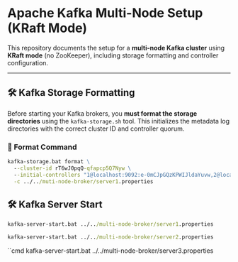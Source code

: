 # Apache Kafka Multi-Node Setup (KRaft Mode)

This repository documents the setup for a **multi-node Kafka cluster** using **KRaft mode** (no ZooKeeper), including storage formatting and controller configuration.

---

## 🛠 Kafka Storage Formatting

Before starting your Kafka brokers, you **must format the storage directories** using the `kafka-storage.sh` tool. This initializes the metadata log directories with the correct cluster ID and controller quorum.

### 📌 Format Command

```cmd
kafka-storage.bat format \
  --cluster-id rT6wJ0pqQ-qfapcp5Q7Nyw \
  --initial-controllers "1@localhost:9092:e-0mCJpGQzKPWIJldaYuvw,2@localhost:9094:Alzn_rEVTl6HXvSbQlOMjA,3@localhost:9096:bTZQr6fTQICYrypoYr-eTA" \
  -c ../../muti-node-broker/server1.properties
```

## 🛠 Kafka Server Start

```cmd
kafka-server-start.bat ../../multi-node-broker/server1.properties
```

```cmd
kafka-server-start.bat ../../multi-node-broker/server2.properties
```


``cmd
kafka-server-start.bat ../../multi-node-broker/server3.properties
```
